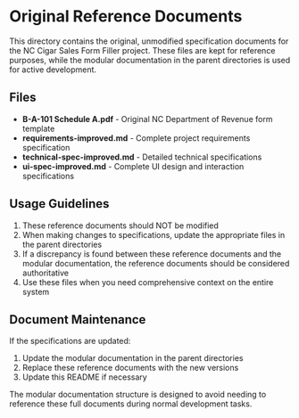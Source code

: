 # Original Reference Documents

This directory contains the original, unmodified specification documents for the NC Cigar Sales Form Filler project. These files are kept for reference purposes, while the modular documentation in the parent directories is used for active development.

## Files

- **B-A-101 Schedule A.pdf** - Original NC Department of Revenue form template
- **requirements-improved.md** - Complete project requirements specification
- **technical-spec-improved.md** - Detailed technical specifications
- **ui-spec-improved.md** - Complete UI design and interaction specifications

## Usage Guidelines

1. These reference documents should NOT be modified
2. When making changes to specifications, update the appropriate files in the parent directories
3. If a discrepancy is found between these reference documents and the modular documentation, the reference documents should be considered authoritative
4. Use these files when you need comprehensive context on the entire system

## Document Maintenance

If the specifications are updated:

1. Update the modular documentation in the parent directories
2. Replace these reference documents with the new versions
3. Update this README if necessary

The modular documentation structure is designed to avoid needing to reference these full documents during normal development tasks.
